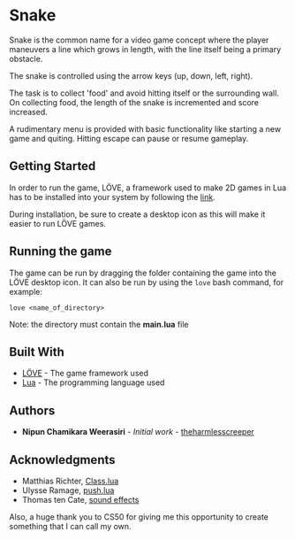 # Snake

Snake is the common name for a video game concept where the player maneuvers a line which grows in length, with the line itself being a primary obstacle. 

The snake is controlled using the arrow keys (up, down, left, right). 

The task is to collect 'food' and avoid hitting itself or the surrounding wall. On collecting food, the length of the snake is incremented and score increased.

A rudimentary menu is provided with basic functionality like starting a new game and quiting. Hitting escape can pause or resume gameplay.

## Getting Started

In order to run the game, LÖVE, a framework used to make 2D games in Lua has to be installed into your system by following the [link](https://love2d.org/).

During installation, be sure to create a desktop icon as this will make it easier to run LÖVE games.

## Running the game

The game can be run by dragging the folder containing the game into the LÖVE desktop icon.
It can also be run by using the `love` bash command, for example:
```
love <name_of_directory>
```

Note: the directory must contain the **main.lua** file

## Built With

* [LÖVE](https://love2d.org/) - The game framework used
* [Lua](https://www.lua.org/)  - The programming language used

## Authors

* **Nipun Chamikara Weerasiri** - *Initial work* - [theharmlesscreeper](https://github.com/theharmlesscreeper)

## Acknowledgments
* Matthias Richter, [Class.lua](https://github.com/vrld/hump)
* Ulysse Ramage, [push.lua](https://github.com/Ulydev/push)
* Thomas ten Cate, [sound effects](https://github.com/ttencate/jfxr)

Also, a huge thank you to CS50 for giving me this opportunity to create something that I can call my own. 

